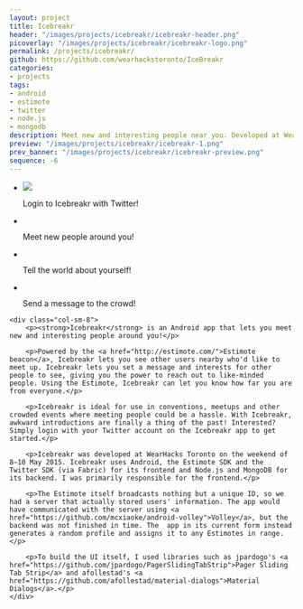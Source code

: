 ```yaml
---
layout: project
title: Icebreakr
header: "/images/projects/icebreakr/icebreakr-header.png"
picoverlay: "/images/projects/icebreakr/icebreakr-logo.png"
permalink: /projects/icebreakr/
github: https://github.com/wearhackstoronto/IceBreakr
categories:
- projects
tags:
- android
- estimote
- twitter
- node.js
- mongodb
description: Meet new and interesting people near you. Developed at WearHacks Toronto 2015.
preview: "/images/projects/icebreakr/icebreakr-1.png"
prev_banner: "/images/projects/icebreakr/icebreakr-preview.png"
sequence: -6
---
```


<script>
$(function() {
    $(".rslides").responsiveSlides({timeout: 3500, maxwidth:200});
});
</script>

<div class="row">
    <div class="col-sm-4">
        <ul class="rslides">
            <li>
                <img src="/images/projects/icebreakr/icebreakr-1.png"/>
                <p class="caption">Login to Icebreakr with Twitter!</p>
            </li>
            <li>
                <img src="/images/projects/icebreakr/icebreakr-2.png" alt=""/>
                <p class="caption">Meet new people around you!</p>
            </li>
            <li>
                <img src="/images/projects/icebreakr/icebreakr-3.png" alt=""/>
                <p class="caption">Tell the world about yourself!</p>
            </li>
            <li>
                <img src="/images/projects/icebreakr/icebreakr-4.png" alt=""/>
                <p class="caption">Send a message to the crowd!</p>
            </li>
        </ul>
    </div>

    <div class="col-sm-8">
        <p><strong>Icebreakr</strong> is an Android app that lets you meet new and interesting people around you!</p>

        <p>Powered by the <a href="http://estimote.com/">Estimote beacon</a>, Icebreakr lets you see other users nearby who'd like to meet up. Icebreakr lets you set a message and interests for other people to see, giving you the power to reach out to like-minded people. Using the Estimote, Icebreakr can let you know how far you are from everyone.</p>

        <p>Icebreakr is ideal for use in conventions, meetups and other crowded events where meeting people could be a hassle. With Icebreakr, awkward introductions are finally a thing of the past! Interested? Simply login with your Twitter account on the Icebreakr app to get started.</p>

        <p>Icebreakr was developed at WearHacks Toronto on the weekend of 8—10 May 2015. Icebreakr uses Android, the Estimote SDK and the Twitter SDK (via Fabric) for its frontend and Node.js and MongoDB for its backend. I was primarily responsible for the frontend.</p>

        <p>The Estimote itself broadcasts nothing but a unique ID, so we had a server that actually stored users' information. The app would have communicated with the server using <a href="https://github.com/mcxiaoke/android-volley">Volley</a>, but the backend was not finished in time. The  app in its current form instead generates a random profile and assigns it to any Estimotes in range.</p>

        <p>To build the UI itself, I used libraries such as jpardogo's <a href="https://github.com/jpardogo/PagerSlidingTabStrip">Pager Sliding Tab Strip</a> and afollestad's <a href="https://github.com/afollestad/material-dialogs">Material Dialogs</a>.</p>
    </div>

</div>